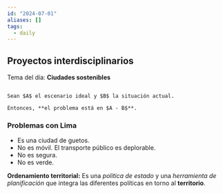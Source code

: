 ```yaml
---
id: "2024-07-01"
aliases: []
tags:
  - daily
---
```


## Proyectos interdisciplinarios

Tema del día: **Ciudades sostenibles**

```ad-note

Sean $A$ el escenario ideal y $B$ la situación actual.

Entonces, **el problema está en $A - B$**.

```

### Problemas con Lima

- Es una ciudad de guetos.
- No es móvil. El transporte público es deplorable.
- No es segura.
- No es verde.

**Ordenamiento territorial:** Es una *política de estado* y una *herramienta de planificación* que integra las diferentes políticas en torno al **territorio**.
